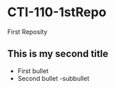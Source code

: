 # CTI-110-1stRepo
First Reposity
## This is my second title
 - First bullet
 - Second bullet
   -subbullet
